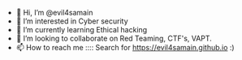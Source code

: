 - 👋 Hi, I’m @evil4samain
- 👀 I’m interested in Cyber security
- 🌱 I’m currently learning Ethical hacking
- 💞️ I’m looking to collaborate on Red Teaming, CTF's, VAPT.
- 📫 How to reach me :::: Search for https://evil4samain.github.io  :)
           
<!---
evil4samain/evil4samain is a ✨ special ✨ repository because its `README.md` (this file) appears on your GitHub profile.
You can click the Preview link to take a look at your changes.
--->
